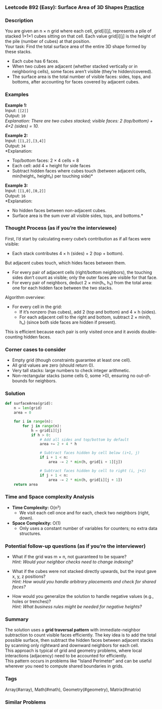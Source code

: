 ### Leetcode 892 (Easy): Surface Area of 3D Shapes [Practice](https://leetcode.com/problems/surface-area-of-3d-shapes)

### Description  
You are given an n × n grid where each cell, grid[i][j], represents a pile of stacked 1×1×1 cubes sitting on that cell. Each value grid[i][j] is the height of the pile (number of cubes) at that position.  
Your task: Find the total surface area of the entire 3D shape formed by these stacks.  
- Each cube has 6 faces.  
- When two cubes are adjacent (whether stacked vertically or in neighboring cells), some faces aren’t visible (they’re hidden/covered).
- The surface area is the total number of visible faces: sides, tops, and bottoms, after accounting for faces covered by adjacent cubes.

### Examples  

**Example 1:**  
Input: `[[2]]`  
Output: `10`  
*Explanation: There are two cubes stacked; visible faces: 2 (top/bottom) + 4×2 (sides) = 10.*

**Example 2:**  
Input: `[[1,2],[3,4]]`  
Output: `34`  
*Explanation:  
- Top/bottom faces: 2 × 4 cells = 8  
- Each cell: add 4 × height for side faces  
- Subtract hidden faces where cubes touch (between adjacent cells, min(height₁, height₂) per touching side)*

**Example 3:**  
Input: `[[1,0],[0,2]]`  
Output: `16`  
*Explanation:  
- No hidden faces between non-adjacent cubes.  
- Surface area is the sum over all visible sides, tops, and bottoms.*

### Thought Process (as if you’re the interviewee)  
First, I’d start by calculating every cube’s contribution as if all faces were visible:  
- Each stack contributes 4 × h (sides) + 2 (top + bottom).  

But adjacent cubes touch, which hides faces between them.  
- For every pair of adjacent cells (right/bottom neighbors), the touching sides don’t count as visible; only the outer faces are visible for that face.  
- For every pair of neighbors, deduct 2 × min(h₁, h₂) from the total area: one for each hidden face between the two stacks.

Algorithm overview:
- For every cell in the grid:
  - If it’s nonzero (has cubes), add 2 (top and bottom) and 4 × h (sides).
  - For each adjacent cell to the right and bottom, subtract 2 × min(h, hₙ) (since both side faces are hidden if present).

This is efficient because each pair is only visited once and it avoids double-counting hidden faces.

### Corner cases to consider  
- Empty grid (though constraints guarantee at least one cell).
- All grid values are zero (should return 0).
- Very tall stacks: large numbers to check integer arithmetic.
- Non-rectangular stacks (some cells 0, some >0), ensuring no out-of-bounds for neighbors.

### Solution

```python
def surfaceArea(grid):
    n = len(grid)
    area = 0

    for i in range(n):
        for j in range(n):
            h = grid[i][j]
            if h > 0:
                # Add all sides and top/bottom by default
                area += 2 + 4 * h

                # Subtract faces hidden by cell below (i+1, j)
                if i + 1 < n:
                    area -= 2 * min(h, grid[i + 1][j])

                # Subtract faces hidden by cell to right (i, j+1)
                if j + 1 < n:
                    area -= 2 * min(h, grid[i][j + 1])
    return area
```

### Time and Space complexity Analysis  

- **Time Complexity:** O(n²)  
  - We visit each cell once and for each, check two neighbors (right, down).  
- **Space Complexity:** O(1)  
  - Only uses a constant number of variables for counters; no extra data structures.

### Potential follow-up questions (as if you’re the interviewer)  

- What if the grid was m × n, not guaranteed to be square?  
  *Hint: Would your neighbor checks need to change indexing?*

- What if the cubes were not stacked directly upwards, but the input gave x, y, z positions?  
  *Hint: How would you handle arbitrary placements and check for shared faces?*

- How would you generalize the solution to handle negative values (e.g., holes or trenches)?  
  *Hint: What business rules might be needed for negative heights?*

### Summary  
The solution uses a **grid traversal pattern** with immediate-neighbor subtraction to count visible faces efficiently. The key idea is to add the total possible surface, then subtract the hidden faces between adjacent stacks by scanning only rightward and downward neighbors for each cell.  
This approach is typical of grid and geometry problems, where local interactions (adjacency) need to be accounted for efficiently.  
This pattern occurs in problems like "Island Perimeter" and can be useful wherever you need to compute shared boundaries in grids.

### Tags
Array(#array), Math(#math), Geometry(#geometry), Matrix(#matrix)

### Similar Problems
